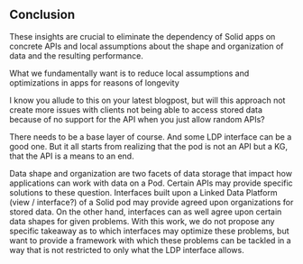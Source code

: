 ## Conclusion

These insights are crucial to eliminate
the dependency of Solid apps on concrete APIs
and local assumptions about the shape and organization of data
and the resulting performance.


What we fundamentally want is to reduce local assumptions and optimizations in apps for reasons of longevity

I know you allude to this on your latest blogpost, 
but will this approach not create more issues with clients not being able 
to access stored data because of no support for the API when you just allow random APIs?

There needs to be a base layer of course. And some LDP interface can be a good one. But it all starts from realizing that the pod is not an API but a KG, that the API is a means to an end.


Data shape and organization are two facets of data storage that impact how applications can work with data on a Pod.
Certain APIs may provide specific solutions to these question.
Interfaces built upon a Linked Data Platform (view / interface?) of a Solid pod may provide agreed upon organizations for stored data.
On the other hand, interfaces can as well agree upon certain data shapes for given problems.
With this work, we do not propose any specific takeaway as to which interfaces may optimize these problems, but want to provide a framework with which these problems can be tackled in a way that is not restricted to only what the LDP interface allows.

